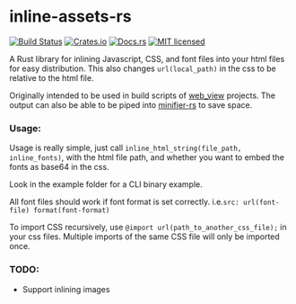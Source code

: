 inline-assets-rs
=====
[![Build Status](https://travis-ci.org/Hand-of-Cthulhu/inline-assets-rs.svg?branch=master)](https://travis-ci.org/Hand-of-Cthulhu/inline-assets-rs)
[![Crates.io](https://meritbadge.herokuapp.com/inline-assets)](https://crates.io/crates/inline-assets)
[![Docs.rs](https://docs.rs/inline_assets/badge.svg)](https://docs.rs/inline_assets/)
[![MIT licensed](https://img.shields.io/badge/license-MIT-blue.svg)](https://raw.githubusercontent.com/Hand-of-Cthulhu/inline-assets-rs/master/LICENSE)

A Rust library for inlining Javascript, CSS, and font files into your html files for easy distribution.
This also changes `url(local_path)` in the css to be relative to the html file.

Originally intended to be used in build scripts of [web_view](https://github.com/Boscop/web-view "Rust bindings to zserge/webview") projects.
The output can also be able to be piped into [minifier-rs](https://github.com/GuillaumeGomez/minifier-rs) to save space.

### Usage:
Usage is really simple, just call `inline_html_string(file_path, inline_fonts)`, with the html file path,
 and whether you want to embed the fonts as base64 in the css.
 
Look in the example folder for a CLI binary example.

All font files should work if font format is set correctly. i.e.`src: url(font-file) format(font-format)`

To import CSS recursively, use `@import url(path_to_another_css_file);` in your css files. Multiple imports of the same CSS file will only be imported once.

### TODO:
* Support inlining images